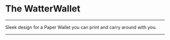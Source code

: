 # The WatterWallet

***

Sleek design for a Paper Wallet you can print and carry around with you.

***

